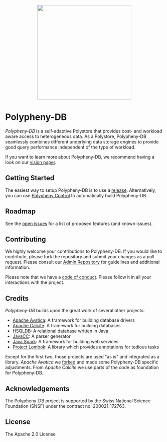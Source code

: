 <p align="center">
<picture>
  <source 
    srcset="https://raw.githubusercontent.com/polypheny/Admin/master/Logo/logo-white-text.png" 
    media="(prefers-color-scheme: dark)">
  <a href="https://polypheny.org/">
    <img align="center" width="300" height="300" src="https://raw.githubusercontent.com/polypheny/Admin/master/Logo/logo-transparent.png">
   </a>
</picture>
</p>

# Polypheny-DB

_Polypheny-DB_ is a self-adaptive Polystore that provides cost- and workload aware access to heterogeneous data. As a Polystore, Polypheny-DB seamlessly combines different underlying data storage engines to provide good query performance independent of the type of workload.

If you want to learn more about Polypheny-DB, we recommend having a look on our [vision paper](https://ieeexplore.ieee.org/document/8622353).

## Getting Started ##

The easiest way to setup Polypheny-DB is to use a [release](https://github.com/polypheny/Polypheny-DB/releases/latest). Alternatively, you can use [Polypheny Control](https://github.com/polypheny/Polypheny-Control) to automatically build Polypheny-DB.

## Roadmap ##
See the [open issues](https://github.com/polypheny/Polypheny-DB/issues) for a list of proposed features (and known issues).

## Contributing ##
We highly welcome your contributions to Polypheny-DB. If you would like to contribute, please fork the repository and submit your changes as a pull request. Please consult our [Admin Repository](https://github.com/polypheny/Admin) for guidelines and additional information.

Please note that we have a [code of conduct](https://github.com/polypheny/Admin/blob/master/CODE_OF_CONDUCT.md). Please follow it in all your interactions with the project.

## Credits ##
_Polypheny-DB_ builds upon the great work of several other projects:

* [Apache Avatica](https://calcite.apache.org/avatica/): A framework for building database drivers
* [Apache Calcite](https://calcite.apache.org/): A framework for building databases
* [HSQLDB](http://hsqldb.org/): A relational database written in Java
* [JavaCC](https://javacc.org/): A parser generator
* [Java Spark](http://sparkjava.com/): A framework for building web services
* [Project Lombok](https://projectlombok.org/): A library which provides annotations for tedious tasks

Except for the first two, those projects are used "as is" and integrated as a library. _Apache Avatica_ we [forked](https://github.com/polypheny/Avatica) and made some Polypheny-DB specific adjustments. From _Apache Calcite_ we use parts of the code as foundation for Polypheny-DB.

## Acknowledgements
The Polypheny-DB project is supported by the Swiss National Science Foundation (SNSF) under the contract no. 200021_172763.

## License ##
The Apache 2.0 License
